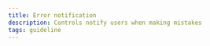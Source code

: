 ```yaml
---
title: Error notification
description: Controls notify users when making mistakes
tags: guideline
---
```

